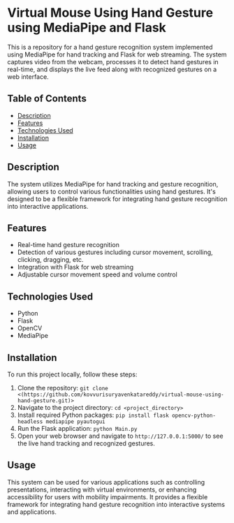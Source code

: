 # Virtual Mouse Using Hand Gesture using MediaPipe and Flask

This is a repository for a hand gesture recognition system implemented using MediaPipe for hand tracking and Flask for web streaming. The system captures video from the webcam, processes it to detect hand gestures in real-time, and displays the live feed along with recognized gestures on a web interface.

## Table of Contents

- [Description](#description)
- [Features](#features)
- [Technologies Used](#technologies-used)
- [Installation](#installation)
- [Usage](#usage)

## Description

The system utilizes MediaPipe for hand tracking and gesture recognition, allowing users to control various functionalities using hand gestures. It's designed to be a flexible framework for integrating hand gesture recognition into interactive applications.

## Features

- Real-time hand gesture recognition
- Detection of various gestures including cursor movement, scrolling, clicking, dragging, etc.
- Integration with Flask for web streaming
- Adjustable cursor movement speed and volume control

## Technologies Used

- Python
- Flask
- OpenCV
- MediaPipe

## Installation

To run this project locally, follow these steps:

1. Clone the repository: `git clone <(https://github.com/kovvurisuryavenkatareddy/virtual-mouse-using-hand-gesture.git)>`
2. Navigate to the project directory: `cd <project_directory>`
3. Install required Python packages: `pip install flask opencv-python-headless mediapipe pyautogui`
4. Run the Flask application: `python Main.py`
5. Open your web browser and navigate to `http://127.0.0.1:5000/` to see the live hand tracking and recognized gestures.

## Usage

This system can be used for various applications such as controlling presentations, interacting with virtual environments, or enhancing accessibility for users with mobility impairments. It provides a flexible framework for integrating hand gesture recognition into interactive systems and applications.

